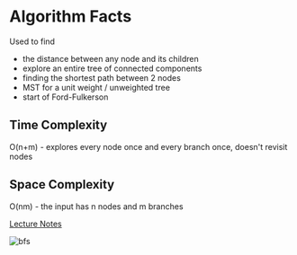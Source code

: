 # Algorithm Facts
Used to find 
- the distance between any node and its children
- explore an entire tree of connected components
- finding the shortest path between 2 nodes
- MST for a unit weight / unweighted tree
- start of Ford-Fulkerson

## Time Complexity
O(n+m) - explores every node once and every branch once, doesn't revisit nodes

## Space Complexity
O(nm) - the input has n nodes and m branches

[Lecture Notes](https://drive.google.com/drive/u/0/folders/1SX_JY8SvdzaYirOjgwv2lqCO9N9XwgKw)

<img src="https://media.geeksforgeeks.org/wp-content/uploads/20240215173832/BFS_1tree.png" alt="bfs"/>